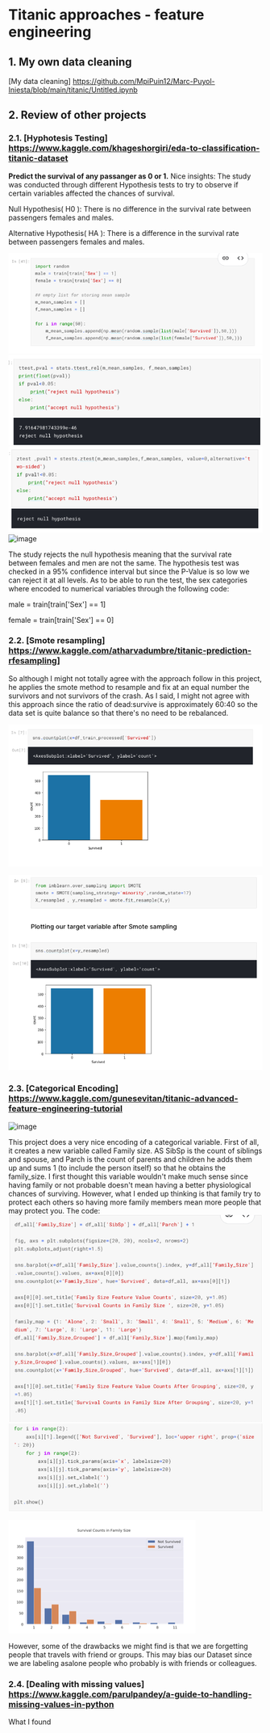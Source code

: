 # Titanic approaches - feature engineering
##  1. My own data cleaning 
[My data cleaning] https://github.com/MpiPuin12/Marc-Puyol-Iniesta/blob/main/titanic/Untitled.ipynb
## 2. Review of other projects
### 2.1. [Hyphotesis Testing] https://www.kaggle.com/khageshorgiri/eda-to-classification-titanic-dataset

**Predict the survival of any passanger as 0 or 1.**
Nice insights: The study was conducted through different Hypothesis tests to try to observe if certain variables affected the chances of survival.

Null Hypothesis( H0 ): There is no difference in the survival rate between passengers females and males.

Alternative Hypothesis( HA ): There is a difference in the survival rate between passengers females and males.

![My Remote Image](https://github.com/MpiPuin12/Marc-Puyol-Iniesta/blob/main/titanic/Captura%20de%20pantalla%202022-02-10%20a%20las%2018.39.17.png)
![My Remote Image](https://github.com/MpiPuin12/Marc-Puyol-Iniesta/blob/main/titanic/Captura%20de%20pantalla%202022-02-10%20a%20las%2018.39.26.png)
![My Remote Image](https://github.com/MpiPuin12/Marc-Puyol-Iniesta/blob/main/titanic/Captura%20de%20pantalla%202022-02-10%20a%20las%2018.39.32.png)
![image](https://user-images.githubusercontent.com/96949872/153478630-dd70a9e5-d755-4772-8c25-6b97a08b84a2.png)

The study rejects the null hypothesis meaning that the survival rate between females and men are not the same. The hypothesis test was checked in a 95% confidence interval but since the P-Value is so low we can reject it at all levels. 
As to be able to run the test, the sex categories where encoded to numerical variables through the following code: 

male = train[train['Sex'] == 1]

female = train[train['Sex'] == 0]

### 2.2. [Smote resampling] https://www.kaggle.com/atharvadumbre/titanic-prediction-rfesampling] 
So although I might not totally agree with the approach follow in this project, he applies the smote method to resample and fix at an equal number the survivors and not survivors of the crash. As I said, I might not agree with this approach since the ratio of dead:survive is approximately 60:40 so the data set is quite balance so that there's no need to be rebalanced. 

![My Remote Image](https://github.com/MpiPuin12/Marc-Puyol-Iniesta/blob/main/titanic/Captura%20de%20pantalla%202022-02-10%20a%20las%2019.23.11.png)

![My Remote Image](https://github.com/MpiPuin12/Marc-Puyol-Iniesta/blob/main/titanic/Captura%20de%20pantalla%202022-02-10%20a%20las%2019.23.21.png)

### 2.3. [Categorical Encoding] https://www.kaggle.com/gunesevitan/titanic-advanced-feature-engineering-tutorial
![image](https://user-images.githubusercontent.com/96949872/153478636-33b79e10-a632-42ee-a3f3-390f3197a222.png)

This project does a very nice encoding of a categorical variable. First of all, it creates a new variable called Family size. AS SibSp is the count of siblings and spouse, and Parch is the count of parents and children he adds them up and sums 1 (to include the person itself) so that he obtains the family_size. I first thought this variable wouldn't make much sense since having family or not probable doesn't mean having a better physiological chances of surviving. However, what I ended up thinking is that family try to protect each others so having more family members mean more people that may protect you.
The code: 
        ![My Remote Image](https://github.com/MpiPuin12/Marc-Puyol-Iniesta/blob/main/titanic/Captura%20de%20pantalla%202022-02-10%20a%20las%2020.02.04.png)
![My Remote Image](https://github.com/MpiPuin12/Marc-Puyol-Iniesta/blob/main/titanic/Captura%20de%20pantalla%202022-02-10%20a%20las%2020.04.34.png)

![My Remote Image](https://github.com/MpiPuin12/Marc-Puyol-Iniesta/blob/main/titanic/Captura%20de%20pantalla%202022-02-10%20a%20las%2019.58.05.png)

However, some of the drawbacks we might find is that we are forgetting people that travels with friend or groups. This may bias our Dataset since we are labeling asalone people who probably is with friends or colleagues.
### 2.4. [Dealing with missing values] https://www.kaggle.com/parulpandey/a-guide-to-handling-missing-values-in-python
What I found 
